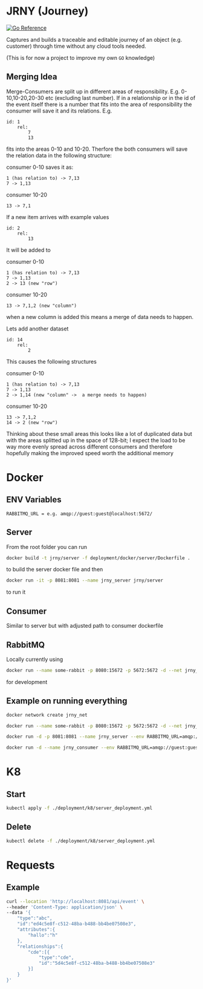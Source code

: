 # JRNY (Journey)

[![Go Reference](https://pkg.go.dev/badge/github.com/L4B0MB4/JRNY.svg)](https://pkg.go.dev/github.com/L4B0MB4/JRNY)

Captures and builds a traceable and editable journey of an object (e.g. customer) through time without any cloud tools needed.

(This is for now a project to improve my own `GO` knowledge)

## Merging Idea

Merge-Consumers are split up in different areas of responsibility. E.g. 0-10,10-20,20-30 etc (excluding last number).
If in a relationship or in the id of the event itself there is a number that fits into the area of responsibility
the consumer will save it and its relations.
E.g.

```
id: 1
    rel:
        7
        13
```

fits into the areas 0-10 and 10-20. Therfore the both consumers will save the relation data in the following structure:

consumer 0-10 saves it as:

```
1 (has relation to) -> 7,13
7 -> 1,13
```

consumer 10-20

```
13 -> 7,1
```

If a new item arrives with example values

```
id: 2
    rel:
        13
```

It will be added to

consumer 0-10

```
1 (has relation to) -> 7,13
7 -> 1,13
2 -> 13 (new "row")
```

consumer 10-20

```
13 -> 7,1,2 (new "column")
```

when a new column is added this means a merge of data needs to happen.

Lets add another dataset

```
id: 14
    rel:
        2
```

This causes the following structures

consumer 0-10

```
1 (has relation to) -> 7,13
7 -> 1,13
2 -> 1,14 (new "column" ->  a merge needs to happen)
```

consumer 10-20

```
13 -> 7,1,2
14 -> 2 (new "row")
```

Thinking about these small areas this looks like a lot of duplicated data but with the areas splitted up in the space of 128-bit; I expect the load to be way more evenly spread across different consumers and therefore hopefully making the improved speed worth the additional memory

# Docker

## ENV Variables

```
RABBITMQ_URL = e.g. amqp://guest:guest@localhost:5672/
```

## Server

From the root folder you can run

```bash
docker build -t jrny/server -f deployment/docker/server/Dockerfile .
```

to build the server docker file and then

```bash
docker run -it -p 8081:8081 --name jrny_server jrny/server
```

to run it

## Consumer

Similar to server but with adjusted path to consumer dockerfile

## RabbitMQ

Locally currently using

```bash
docker run --name some-rabbit -p 8080:15672 -p 5672:5672 -d --net jrny_net rabbitmq:3-management
```

for development

## Example on running everything

```bash
docker network create jrny_net

docker run --name some-rabbit -p 8080:15672 -p 5672:5672 -d --net jrny_net rabbitmq:3-management

docker run -d -p 8081:8081 --name jrny_server --env RABBITMQ_URL=amqp://guest:guest@some-rabbit:5672/ --net jrny_net jrny/server

docker run -d --name jrny_consumer --env RABBITMQ_URL=amqp://guest:guest@some-rabbit:5672/ --net jrny_net jrny/consumer
```

# K8

## Start

```bash
kubectl apply -f ./deployment/k8/server_deployment.yml
```

## Delete

```bash
kubectl delete -f ./deployment/k8/server_deployment.yml
```

# Requests

## Example

```bash
curl --location 'http://localhost:8081/api/event' \
--header 'Content-Type: application/json' \
--data '{
    "type":"abc",
    "id":"ed4c5e8f-c512-48ba-b488-bb4be07508e3",
    "attributes":{
        "hallo":"h"
    },
    "relationships":{
        "cde":[{
            "type":"cde",
            "id":"5d4c5e8f-c512-48ba-b488-bb4be07508e3"
        }]
    }
}'
```
